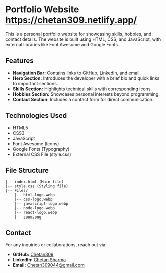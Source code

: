 # Portfolio Website  https://chetan309.netlify.app/

This is a personal portfolio website for showcasing skills, hobbies, and contact details. The website is built using HTML, CSS, and JavaScript, with external libraries like Font Awesome and Google Fonts.

## Features

- **Navigation Bar:** Contains links to GitHub, LinkedIn, and email.
- **Hero Section:** Introduces the developer with a brief bio and quick links to important sections.
- **Skills Section:** Highlights technical skills with corresponding icons.
- **Hobbies Section:** Showcases personal interests beyond programming.
- **Contact Section:** Includes a contact form for direct communication.

## Technologies Used

- HTML5
- CSS3
- JavaScript
- Font Awesome (Icons)
- Google Fonts (Typography)
- External CSS File (style.css)

## File Structure

```
|-- index.html (Main file)
|-- style.css (Styling file)
|-- Files/
    |-- html-logo.webp
    |-- css-logo.webp
    |-- javascript-logo.webp
    |-- node-logo.webp
    |-- react-logo.webp
    |-- zoom.png
```

## Contact

For any inquiries or collaborations, reach out via:

- **GitHub:** [Chetan309](https://github.com/Chetan309)
- **LinkedIn:** [Chetan Sharma](https://www.linkedin.com/in/chetan-sharma-816024283/)
- **Email:** [Chetan309044@gmail.com](mailto:Chetan309044@gmail.com)
